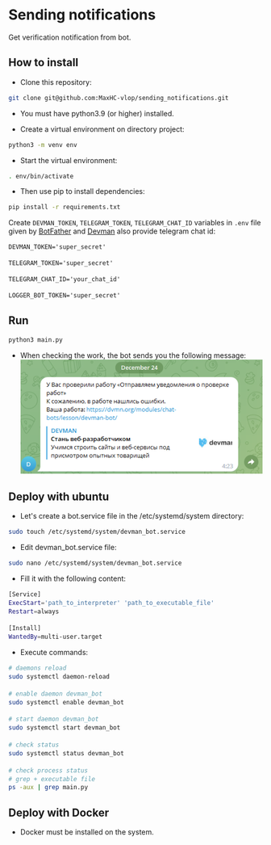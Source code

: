 # Sending notifications

Get verification notification from bot.

## How to install

- Сlone this repository:
```bash
git clone git@github.com:MaxHC-vlop/sending_notifications.git
```
- You must have python3.9 (or higher) installed.

- Create a virtual environment on directory project:
```bash
python3 -m venv env
 ```
- Start the virtual environment:
```bash
. env/bin/activate
```
- Then use pip to install dependencies:
```bash
pip install -r requirements.txt
```
Create `DEVMAN_TOKEN`, `TELEGRAM_TOKEN`, `TELEGRAM_CHAT_ID` variables in `.env` file given by [BotFather](https://t.me/BotFather) and [Devman](https://dvmn.org/api/docs/) also provide telegram chat id:

```
DEVMAN_TOKEN='super_secret'

TELEGRAM_TOKEN='super_secret'

TELEGRAM_CHAT_ID='your_chat_id'

LOGGER_BOT_TOKEN='super_secret'
```

## Run

```bash
python3 main.py
```

- When checking the work, the bot sends you the following message:
![screen](/pictures/screen.PNG)

## Deploy with ubuntu

- Let's create a bot.service file in the /etc/systemd/system directory:
```bash
sudo touch /etc/systemd/system/devman_bot.service
```

- Edit devman_bot.service file:
```bash
sudo nano /etc/systemd/system/devman_bot.service
```

- Fill it with the following content:
```bash
[Service]
ExecStart='path_to_interpreter' 'path_to_executable_file'
Restart=always

[Install]
WantedBy=multi-user.target
```

- Execute commands:
```bash
# daemons reload
sudo systemctl daemon-reload

# enable daemon devman_bot
sudo systemctl enable devman_bot

# start daemon devman_bot
sudo systemctl start devman_bot

# check status
sudo systemctl status devman_bot

# check process status
# grep + executable file
ps -aux | grep main.py
```

## Deploy with Docker

- Docker must be installed on the system. 